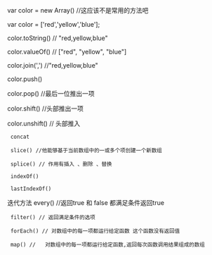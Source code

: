 var color = new Array() //这应该不是常用的方法吧

var color = ['red','yellow','blue'];

color.toString() // "red,yellow,blue"

color.valueOf() // ["red", "yellow", "blue"]

color.join(',') //"red,yellow,blue"

color.push()

color.pop() //最后一位推出一项 

color.shift() //头部推出一项 

color.unshift() // 头部推入 

     concat 

     slice() //他能够基于当前数组中的一或多个项创建一个新数组 

     splice() // 作用有插入 、删除 、替换

     indexOf() 

     lastIndexOf() 

迭代方法
     every() //返回true 和 false 都满足条件返回true 

     filter() // 返回满足条件的选项

     forEach() // 对数组中的每一项都运行给定函数 这个函数没有返回值 

     map() //   对数组中的每一项都运行给定函数,返回每次函数调用结果组成的数组 



